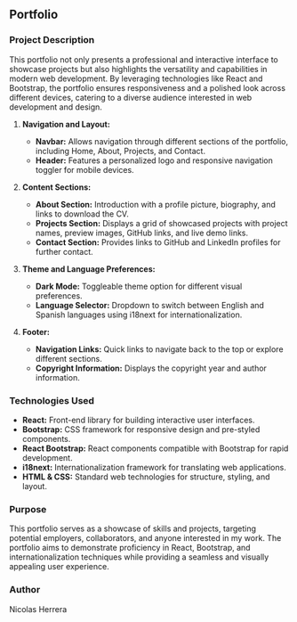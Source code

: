 ## Portfolio

### Project Description

This portfolio not only presents a professional and interactive interface to showcase projects but also highlights the versatility and capabilities in modern web development. By leveraging technologies like React and Bootstrap, the portfolio ensures responsiveness and a polished look across different devices, catering to a diverse audience interested in web development and design.

1. **Navigation and Layout:**

   - **Navbar:** Allows navigation through different sections of the portfolio, including Home, About, Projects, and Contact.
   - **Header:** Features a personalized logo and responsive navigation toggler for mobile devices.

2. **Content Sections:**

   - **About Section:** Introduction with a profile picture, biography, and links to download the CV.
   - **Projects Section:** Displays a grid of showcased projects with project names, preview images, GitHub links, and live demo links.
   - **Contact Section:** Provides links to GitHub and LinkedIn profiles for further contact.

3. **Theme and Language Preferences:**

   - **Dark Mode:** Toggleable theme option for different visual preferences.
   - **Language Selector:** Dropdown to switch between English and Spanish languages using i18next for internationalization.

4. **Footer:**

   - **Navigation Links:** Quick links to navigate back to the top or explore different sections.
   - **Copyright Information:** Displays the copyright year and author information.

### Technologies Used

- **React:** Front-end library for building interactive user interfaces.
- **Bootstrap:** CSS framework for responsive design and pre-styled components.
- **React Bootstrap:** React components compatible with Bootstrap for rapid development.
- **i18next:** Internationalization framework for translating web applications.
- **HTML & CSS:** Standard web technologies for structure, styling, and layout.

### Purpose

This portfolio serves as a showcase of skills and projects, targeting potential employers, collaborators, and anyone interested in my work. The portfolio aims to demonstrate proficiency in React, Bootstrap, and internationalization techniques while providing a seamless and visually appealing user experience.

### Author

Nicolas Herrera

